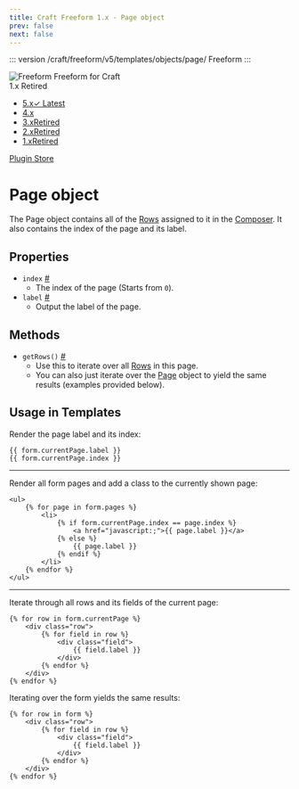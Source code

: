```yaml
---
title: Craft Freeform 1.x - Page object
prev: false
next: false
---
```


::: version /craft/freeform/v5/templates/objects/page/
Freeform
:::

<div id="pr-heading">
    <img src="https://docs.solspace.com/extras/icons/products/freeform-icon.png" alt="Freeform" class="pr-image">
    <span class="pr-name">Freeform</span>
    <span class="pr-category">for Craft</span>
    <div class="pr-v-wrapper">
        <div class="pr-v">
            <span class="pr-v-v">1.x</span>
            <span class="pr-v-type pr-retired">Retired</span>
            <span class="pr-v-arrow arrow down"></span>
        </div>
        <ul class="pr-v-list">
            <li><a href="/craft/freeform/v5/">5.x<span class="pr-v-type pr-latest">✓ Latest</span></a></li>
            <li><a href="/craft/freeform/v4/">4.x</a></li>
            <li><a href="/craft/freeform/v3/">3.x<span class="pr-v-type pr-retired">Retired</span></a></li>
            <li><a href="/craft/freeform/v2/">2.x<span class="pr-v-type pr-retired">Retired</span></a></li>
            <li><a href="/craft/freeform/v1/">1.x<span class="pr-v-type pr-retired">Retired</span></a></li>
        </ul>
    </div>
    <div class="pr-buy">
        <a href="https://plugins.craftcms.com/freeform" class="button button-blue"><span class="external-url">Plugin Store</span></a>
    </div>
</div>

<span class="page-section"></span>

# Page object

The Page object contains all of the [Rows](row.md) assigned to it in the [Composer](../overview/forms-composer.md). It also contains the index of the page and its label.

## Properties

* `index` <a href="#prop-index" id="prop-index" class="docs-anchor">#</a>
	* The index of the page (Starts from `0`).
* `label` <a href="#prop-label" id="prop-label" class="docs-anchor">#</a>
	* Output the label of the page.


## Methods

* `getRows()` <a href="#method-get-rows" id="method-get-rows" class="docs-anchor">#</a>
	* Use this to iterate over all [Rows](row.md) in this page.
	* You can also just iterate over the [Page](page.md) object to yield the same results (examples provided below).


## Usage in Templates

Render the page label and its index:

``` twig
{{ form.currentPage.label }}
{{ form.currentPage.index }}
```

---

Render all form pages and add a class to the currently shown page:

``` twig
<ul>
    {% for page in form.pages %}
        <li>
            {% if form.currentPage.index == page.index %}
                <a href="javascript:;">{{ page.label }}</a>
            {% else %}
                {{ page.label }}
            {% endif %}
        </li>
    {% endfor %}
</ul>
```

---

Iterate through all rows and its fields of the current page:

``` twig
{% for row in form.currentPage %}
    <div class="row">
        {% for field in row %}
            <div class="field">
                {{ field.label }}
            </div>
        {% endfor %}
    </div>
{% endfor %}
```

Iterating over the form yields the same results:

``` twig
{% for row in form %}
    <div class="row">
        {% for field in row %}
            <div class="field">
                {{ field.label }}
            </div>
        {% endfor %}
    </div>
{% endfor %}
```
